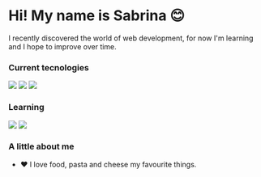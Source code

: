 # Hi! My name is Sabrina 😊

I recently discovered the world of web development, for now I'm learning and I hope to improve over time.

### Current tecnologies

<img src="https://img.shields.io/badge/-Javascript-yellow"/> <img src="https://img.shields.io/badge/-HTML-orange"/> <img src="https://img.shields.io/badge/-CSS-blue"/>

### Learning

<img src="https://img.shields.io/badge/-Redux-purple"/> <img src="https://img.shields.io/badge/-React-blue"/>

### A little about me

- ❤ I love food, pasta and cheese my favourite things.

